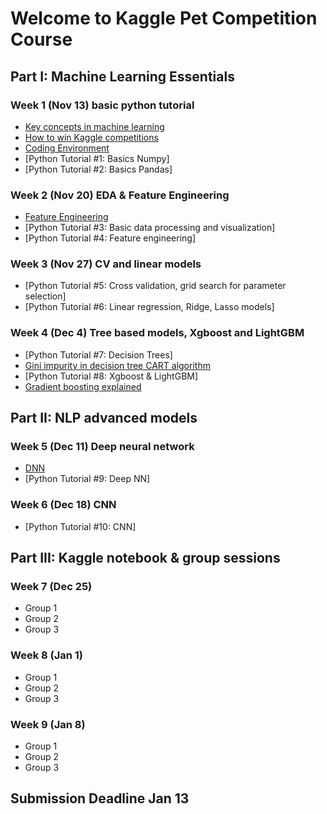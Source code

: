 # Welcome to Kaggle Pet Competition Course


## Part I: Machine Learning Essentials

### Week 1 (Nov 13) basic python tutorial
- [Key concepts in machine learning](https://towardsdatascience.com/machine-learning-basics-part-1-a36d38c7916)
- [How to win Kaggle competitions](https://docs.google.com/document/d/14KDMW_o1yflcZd4E0PSlKxzI68zdHG20Qz6X5wmkgSA/edit?usp=sharing)
- [Coding Environment](https://docs.google.com/presentation/d/1cYZACKaB7e2vRZAv8Oe1GcVy6U_xBeOoeptJsl3KZtI/edit?usp=sharing)
- [Python Tutorial #1: Basics Numpy]
- [Python Tutorial #2: Basics Pandas]


### Week 2 (Nov 20) EDA & Feature Engineering
- [Feature Engineering](https://docs.google.com/presentation/d/13gwvLolY0Ug_WKROeVYpHpblWhNhvmj3DskSxsu3Ta0/edit?usp=sharing)
- [Python Tutorial #3: Basic data processing and visualization]
- [Python Tutorial #4: Feature engineering]


### Week 3 (Nov 27) CV and linear models
- [Python Tutorial #5: Cross validation, grid search for parameter selection]
- [Python Tutorial #6: Linear regression, Ridge, Lasso models]

### Week 4 (Dec 4) Tree based models, Xgboost and LightGBM
- [Python Tutorial #7: Decision Trees]
- [Gini impurity in decision tree CART algorithm](https://victorzhou.com/blog/gini-impurity/)
- [Python Tutorial #8: Xgboost & LightGBM]
- [Gradient boosting explained](https://machinelearningmastery.com/gentle-introduction-gradient-boosting-algorithm-machine-learning/)

## Part II: NLP advanced models
### Week 5 (Dec 11) Deep neural network
- [DNN](https://docs.google.com/presentation/d/1XcIfz7TBiMcuJSdHLzdzekB-GxCbHLu9V01tM3H9PFU/edit#slide=id.p)
- [Python Tutorial #9: Deep NN]

### Week 6 (Dec 18) CNN
- [Python Tutorial #10: CNN]

## Part III: Kaggle notebook & group sessions
### Week 7 (Dec 25)
- Group 1
- Group 2
- Group 3
### Week 8 (Jan 1)
- Group 1
- Group 2
- Group 3
### Week 9 (Jan 8)
- Group 1
- Group 2
- Group 3

## Submission Deadline Jan 13

